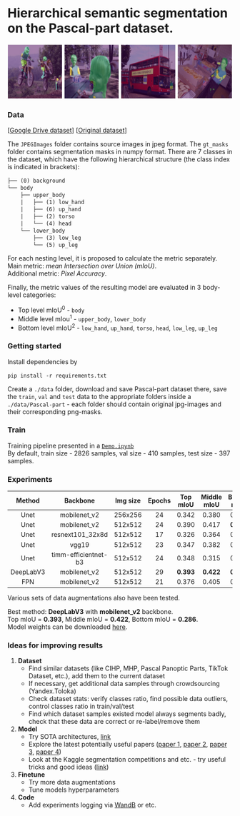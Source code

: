 # Hierarchical semantic segmentation on the Pascal-part dataset.

<p align="center">
    <img src="imgs/examples.jpg", width="700px">
</p>

### Data

[[Google Drive dataset](https://drive.google.com/file/d/1llsnhnfHIypQDmGNB9vl5Yvwjir-zZwU/view?usp=sharing)]
[[Original dataset](http://roozbehm.info/pascal-parts/pascal-parts.html)]

The `JPEGImages` folder contains source images in jpeg format. The `gt_masks` folder contains segmentation masks in numpy format.
There are 7 classes in the dataset, which have the following hierarchical structure (the class index is indicated in brackets):

```
├── (0) background
└── body
    ├── upper_body
    |   ├── (1) low_hand
    |   ├── (6) up_hand
    |   ├── (2) torso
    |   └── (4) head
    └── lower_body
        ├── (3) low_leg
        └── (5) up_leg
```
For each nesting level, it is proposed to calculate the metric separately.  
Main metric: *mean Intersection over Union (mIoU)*.  
Additional metric: *Pixel Accuracy*.

Finally, the metric values of the resulting model are evaluated in 3 body-level categories:
* Top level mIoU<sup>0</sup> - `body`
* Middle level mIou<sup>1</sup> - `upper_body`, `lower_body`
* Bottom level mIoU<sup>2</sup> - `low_hand`, `up_hand`, `torso`, `head`, `low_leg`, `up_leg`

### Getting started

Install dependencies by  
```
pip install -r requirements.txt
```
Create a `./data` folder, download and save Pascal-part dataset there, save the `train`, `val` and `test` data to the appropriate folders inside a `./data/Pascal-part` - еach folder should contain original jpg-images and their corresponding png-masks.

### Train

Training pipeline presented in a <a href="https://github.com/PlaeryinBol/Heirarchical_segmentation/blob/main/Demo.ipynb">`Demo.ipynb`</a>  
By default, train size - 2826 samples, val size - 410 samples, test size - 397 samples.

### Experiments

|   Method  |    Backbone     |  Img size | Epochs | Top mIoU | Middle mIoU | Bottom mIoU  | mIoU |
| :-------: | :---------------: | :------: | :----: | :----: | :----: | :----: | :----: |
|  Unet  |     mobilenet_v2  | 256x256 | 24 | 0.342 | 0.380 | 0.238 | 0.446  |
|  Unet  |     mobilenet_v2  | 512x512 | 24 | 0.390 | 0.417 | **0.286** | 0.490  |
|  Unet  |     resnext101_32x8d  | 512x512 | 17 | 0.326 | 0.364 | 0.194 | 0.433  |
|  Unet  |     vgg19  | 512x512 | 23 | 0.347 | 0.382 | 0.216 | 0.450  |
|  Unet  |     timm-efficientnet-b3  | 512x512 | 24 | 0.348 | 0.315 | 0.216 | 0.423  |
|  DeepLabV3  |     mobilenet_v2  | 512x512 | 29 | **0.393** | **0.422** | **0.286** | **0.492**  |
|  FPN  |     mobilenet_v2  | 512x512 | 21 | 0.376 | 0.405 | 0.263 | 0.478  |

Various sets of data augmentations also have been tested.  

Best method: **DeepLabV3** with **mobilenet_v2** backbone.  
Top mIoU = **0.393**, Middle mIoU = **0.422**, Bottom mIoU = **0.286**.  
Model weights can be downloaded [here](https://drive.google.com/file/d/1DXsWpWbTueSY6f_zobAqoyX5flp15lzV/view?usp=share_link).

### Ideas for improving results
1. **Dataset**
    * Find similar datasets (like CIHP, MHP, Pascal Panoptic Parts, TikTok Dataset, etc.), add them to the current dataset
    * If necessary, get additional data samples through crowdsourcing (Yandex.Toloka)
    * Check dataset stats: verify classes ratio, find possible data outliers, control classes ratio in train/val/test
    * Find which dataset samples existed model always segments badly, check that these data are correct or re-label/remove them
2. **Model**
    * Try SOTA architectures, [link](https://paperswithcode.com/task/human-part-segmentation)
    * Explore the latest potentially useful papers ([paper 1](https://arxiv.org/pdf/2102.01460.pdf), [paper 2](https://arxiv.org/pdf/2101.06175v1.pdf), [paper 3](https://arxiv.org/pdf/2105.11168.pdf), [paper 4](https://arxiv.org/pdf/2106.05897.pdf))
    * Look at the Kaggle segmentation competitions and etc. - try useful tricks and good ideas ([link](https://mmsegmentation.readthedocs.io/en/latest/tutorials/training_tricks.html))
3. **Finetune**
    * Try more data augmentations
    * Tune models hyperparameters
4. **Code**
    * Add experiments logging via [WandB](https://wandb.ai/) or etc.
